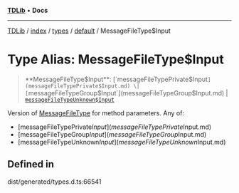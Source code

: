 [**TDLib**](../../../../../../README.md) • **Docs**

***

[TDLib](../../../../../../modules.md) / [index](../../../../../README.md) / [types](../../../README.md) / [default](../README.md) / MessageFileType$Input

# Type Alias: MessageFileType$Input

> **MessageFileType$Input**: [`messageFileTypePrivate$Input`](messageFileTypePrivate$Input.md) \| [`messageFileTypeGroup$Input`](messageFileTypeGroup$Input.md) \| [`messageFileTypeUnknown$Input`](messageFileTypeUnknown$Input.md)

Version of [MessageFileType](MessageFileType.md) for method parameters.
Any of:
- [messageFileTypePrivate$Input](messageFileTypePrivate$Input.md)
- [messageFileTypeGroup$Input](messageFileTypeGroup$Input.md)
- [messageFileTypeUnknown$Input](messageFileTypeUnknown$Input.md)

## Defined in

dist/generated/types.d.ts:66541
